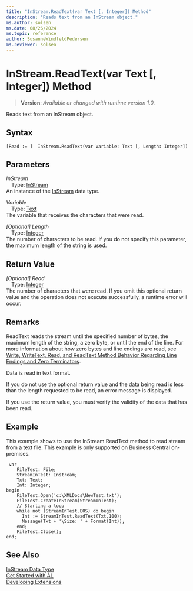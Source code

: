 ```yaml
---
title: "InStream.ReadText(var Text [, Integer]) Method"
description: "Reads text from an InStream object."
ms.author: solsen
ms.date: 08/26/2024
ms.topic: reference
author: SusanneWindfeldPedersen
ms.reviewer: solsen
---
```

[//]: # (START>DO_NOT_EDIT)
[//]: # (IMPORTANT:Do not edit any of the content between here and the END>DO_NOT_EDIT.)
[//]: # (Any modifications should be made in the .xml files in the ModernDev repo.)
# InStream.ReadText(var Text [, Integer]) Method
> **Version**: _Available or changed with runtime version 1.0._

Reads text from an InStream object.


## Syntax
```AL
[Read := ]  InStream.ReadText(var Variable: Text [, Length: Integer])
```
## Parameters
*InStream*  
&emsp;Type: [InStream](instream-data-type.md)  
An instance of the [InStream](instream-data-type.md) data type.  

*Variable*  
&emsp;Type: [Text](../text/text-data-type.md)  
The variable that receives the characters that were read.  

*[Optional] Length*  
&emsp;Type: [Integer](../integer/integer-data-type.md)  
The number of characters to be read. If you do not specify this parameter, the maximum length of the string is used.  


## Return Value
*[Optional] Read*  
&emsp;Type: [Integer](../integer/integer-data-type.md)  
The number of characters that were read. If you omit this optional return value and the operation does not execute successfully, a runtime error will occur.  


[//]: # (IMPORTANT: END>DO_NOT_EDIT)

## Remarks  

ReadText reads the stream until the specified number of bytes, the maximum length of the string, a zero byte, or until the end of the line. For more information about how zero bytes and line endings are read, see [Write, WriteText, Read, and ReadText Method Behavior Regarding Line Endings and Zero Terminators](../../devenv-write-read-methods-line-break-behavior.md).
  
Data is read in text format.  

If you do not use the optional return value and the data being read is less than the length requested to be read, an error message is displayed.  
  
If you use the return value, you must verify the validity of the data that has been read.  
  
## Example

This example shows to use the InStream.ReadText method to read stream from a text file. This example is only supported on Business Central on-premises.

```AL
 var
    FileTest: File;
    StreamInTest: Instream;
    Txt: Text;
    Int: Integer;
begin
    FileTest.Open('c:\XMLDocs\NewTest.txt');  
    FileTest.CreateInStream(StreamInTest);  
    // Starting a loop  
    while not (StreamInTest.EOS) do begin 
      Int := StreamInTest.ReadText(Txt,100);  
      Message(Txt + '\Size: ' + Format(Int));  
    end;  
    FileTest.Close();  
end;
```  




## See Also
[InStream Data Type](instream-data-type.md)  
[Get Started with AL](../../devenv-get-started.md)  
[Developing Extensions](../../devenv-dev-overview.md)